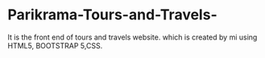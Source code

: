 # Parikrama-Tours-and-Travels-
It is the front end of tours and travels website. which is created by mi using  HTML5, BOOTSTRAP 5,CSS.
